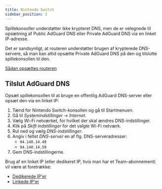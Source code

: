 ```yaml
---
title: Nintendo Switch
sidebar_position: 3
---
```


Spillekonsoller understøtter ikke krypteret DNS, men de er velegnede til opsætning af Public AdGuard DNS eller Private AdGuard DNS via en linket IP-adresse.

Det er sandsynligt, at routeren understøtter brugen af krypterede DNS-servere, så man kan altid opsætte Private AdGuard DNS på den og tilslutte spillekonsollen til den.

[Sådan opsættes routeren](/private-dns/connect-devices/routers/routers.md)

## Tilslut AdGuard DNS

Opsæt spillekonsollen til at bruge en offentlig AdGuard DNS-server eller opsæt den via en linket IP:

1. Tænd for Nintendo Switch-konsollen og gå til Startmenuen.
2. Gå til _Systemindstillinger_ → _Internet_.
3. Vælg Wi-Fi netværket, for hvilket der skal ændres DNS-indstillinger.
4. Klik på _Skift indstillinger_ for det valgte Wi-Fi netværk.
5. Rul ned og vælg _DNS-indstillinger_.
6. Angiv i feltet _DNS-server_ en af flg. DNS-serveradresser:
    - `94.140.14.49`
    - `94.140.14.59`
7. Gem DNS-indstillingerne.

Brug af en linket IP (eller dedikeret IP, hvis man har et Team-abonnement) vil være at foretrække:

- [Dedikerede IP'er](/private-dns/connect-devices/other-options/dedicated-ip.md)
- [Linkede IP'er](/private-dns/connect-devices/other-options/linked-ip.md)
